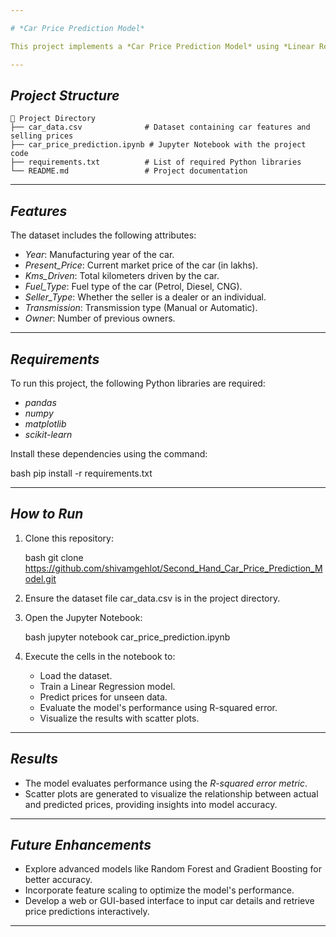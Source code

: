 ```yaml
---

# *Car Price Prediction Model*

This project implements a *Car Price Prediction Model* using *Linear Regression* in a Jupyter Notebook (.ipynb) environment. The model predicts the selling price of used cars based on various features such as the car's year, mileage, fuel type, seller type, transmission type, and the number of previous owners.

---
```


## *Project Structure*

```
📁 Project Directory
├── car_data.csv              # Dataset containing car features and selling prices
├── car_price_prediction.ipynb # Jupyter Notebook with the project code
├── requirements.txt          # List of required Python libraries
└── README.md                 # Project documentation

```
---

## *Features*

The dataset includes the following attributes:

- *Year*: Manufacturing year of the car.
- *Present_Price*: Current market price of the car (in lakhs).
- *Kms_Driven*: Total kilometers driven by the car.
- *Fuel_Type*: Fuel type of the car (Petrol, Diesel, CNG).
- *Seller_Type*: Whether the seller is a dealer or an individual.
- *Transmission*: Transmission type (Manual or Automatic).
- *Owner*: Number of previous owners.

---

## *Requirements*

To run this project, the following Python libraries are required:

- *pandas*
- *numpy*
- *matplotlib*
- *scikit-learn*

Install these dependencies using the command:

bash
pip install -r requirements.txt


---

## *How to Run*

1. Clone this repository:

    bash
    git clone https://github.com/shivamgehlot/Second_Hand_Car_Price_Prediction_Model.git
    

2. Ensure the dataset file car_data.csv is in the project directory.

3. Open the Jupyter Notebook:

    bash
    jupyter notebook car_price_prediction.ipynb
    

4. Execute the cells in the notebook to:
    - Load the dataset.
    - Train a Linear Regression model.
    - Predict prices for unseen data.
    - Evaluate the model's performance using R-squared error.
    - Visualize the results with scatter plots.

---

## *Results*

- The model evaluates performance using the *R-squared error metric*.
- Scatter plots are generated to visualize the relationship between actual and predicted prices, providing insights into model accuracy.

---

## *Future Enhancements*

- Explore advanced models like Random Forest and Gradient Boosting for better accuracy.
- Incorporate feature scaling to optimize the model's performance.
- Develop a web or GUI-based interface to input car details and retrieve price predictions interactively.

---
